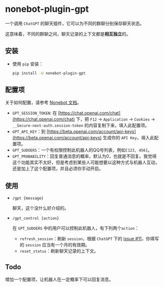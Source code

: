 # nonebot-plugin-gpt

一个调用 `ChatGPT` 的聊天插件，它可以为不同的群聊分别保存聊天状态。

这意味着，不同的群聊之间，聊天记录的上下文都是**相互独立**的。

## 安装

+ 使用 `pip` 安装：
  
  ```bash
  pip install -U nonebot-plugin-gpt
  ```


## 配置项

关于如何配置，请参考 [Nonebot 文档](https://v2.nonebot.dev/docs/tutorial/configuration#%E9%85%8D%E7%BD%AE%E6%96%B9%E5%BC%8F)。

+ `GPT_SESSION_TOKEN`: 在 [https://chat.openai.com/chat](https://chat.openai.com/chat) 下，把 `F12` -> `Application` -> `Cookies` -> `__Secure-next-auth.session-token` 的内容复制下来，填入此配置项。
+ `GPT_API_KEY`：到 [https://beta.openai.com/account/api-keys](https://beta.openai.com/account/api-keys) 生成你的 `API Key`，填入此配置项。
+ `GPT_SUDOERS`：一个有权限控制此机器人的QQ号列表，例如`[123, 456]`。
+ `GPT_PROBABILITY`：回复普通消息的概率，默认为0，也就是不回复。我觉得这个功能其实不太好，但是考虑到某些人可能想要以这种方式与机器人互动，还是加上了这个配置项，并且必须你手动开启。


## 使用

+ `/gpt {message}`

  聊天，这个没什么好介绍的。

+ `/gpt_control {action}`

  在 `GPT_SUDOERS` 中的用户可以控制此机器人，有下列两个`action`：

  + `refresh_session`：刷新 `session`，根据 `ChatGPT` 下的 [issue #11](https://github.com/acheong08/ChatGPT/issues/11)，你填写的 `session` 应当有一个月的有效期。
  + `reset_status`：刷新聊天记录的上下文。

## Todo

增加一个配置项，让机器人在一定概率下可以回复消息。

